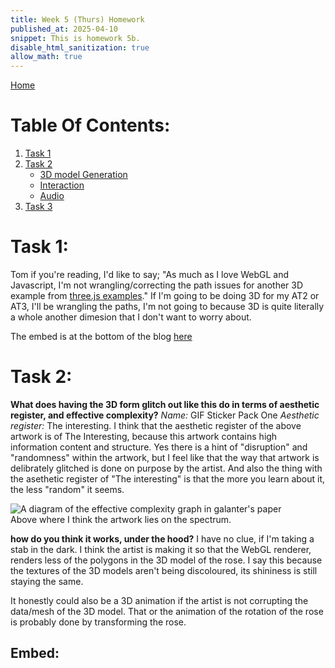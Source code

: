 ```yaml
---
title: Week 5 (Thurs) Homework
published_at: 2025-04-10
snippet: This is homework 5b.
disable_html_sanitization: true
allow_math: true
---
```


[Home](https://cclanchublo6.deno.dev/)

# Table Of Contents:

1. [Task 1](https://cclanchublo6.deno.dev/Tenth-blog-post#task-1)
2. [Task 2](https://cclanchublo6.deno.dev/Tenth-blog-post#task-2)
   - [3D model Generation](https://cclanchublo6.deno.dev/Tenth-blog-post#3d-model-generation)
   - [Interaction](https://cclanchublo6.deno.dev/Tenth-blog-post#interaction)
   - [Audio](https://cclanchublo6.deno.dev/Tenth-blog-post#audio)
3. [Task 3](#)

# Task 1:

Tom if you're reading, I'd like to say; "As much as I love WebGL and Javascript, I'm not wrangling/correcting the path issues for another 3D example from [three.js examples](https://threejs.org/examples/)." If I'm going to be doing 3D for my AT2 or AT3, I'll be wrangling the paths, I'm not going to because 3D is quite literally a whole another dimesion that I don't want to worry about.

The embed is at the bottom of the blog [here](https://cclanchublo6-9gykw95043qv.deno.dev/Eleveth-Blog-post#embed)

<div id = "three.js_container"><div>

<script type ="module">
  import * as THREE from '/scripts/three.js/build/three.module.js';
  console.log (THREE)

  const container = document.getElementById (`three.js_container`)
  const width = container.parentNode.scrollWidth
  const height = width * 9 /16

  import { GUI } from '/scripts/three.js/examples/jsm/libs/lil-gui.module.min.js';

    import { OrbitControls } from '/scripts/three.js/examples/jsm/controls/OrbitControls.js';
    import { TeapotGeometry } from '/scripts/three.js/examples/jsm/geometries/TeapotGeometry.js';

    let camera, scene, renderer;
    let cameraControls;
    let effectController;
    const teapotSize = 400;
    let ambientLight, light;

    let tess = - 1;	// force initialization
    let bBottom;
    let bLid;
    let bBody;
    let bFitLid;
    let bNonBlinn;
    let shading;

    let teapot, textureCube;
    const materials = {};

    init();
    render();

    function init() {



      const canvasWidth = width;
      const canvasHeight = height;

      // CAMERA
      camera = new THREE.PerspectiveCamera( 45, width / height, 1, 80000 );
      camera.position.set( - 600, 550, 1300 );

      // LIGHTS
      ambientLight = new THREE.AmbientLight( 0x7c7c7c, 2.0 );

      light = new THREE.DirectionalLight( 0xFFFFFF, 2.0 );
      light.position.set( 0.32, 0.39, 0.7 );

      // RENDERER
      renderer = new THREE.WebGLRenderer( { antialias: true } );
      renderer.setPixelRatio( window.devicePixelRatio );
      renderer.setSize( canvasWidth, canvasHeight );
      container.appendChild( renderer.domElement );

      // EVENTS
      window.addEventListener( 'resize', onWindowResize );

      // CONTROLS
      cameraControls = new OrbitControls( camera, renderer.domElement );
      cameraControls.addEventListener( 'change', render );

      // TEXTURE MAP
      const textureMap = new THREE.TextureLoader().load( '/scripts/three.js/examples/textures/uv_grid_opengl.jpg' );
      textureMap.wrapS = textureMap.wrapT = THREE.RepeatWrapping;
      textureMap.anisotropy = 16;
      textureMap.colorSpace = THREE.SRGBColorSpace;

      // REFLECTION MAP
      const path = '/scripts/three.js/examples/textures/cube/pisa/';
      const urls = [ 'px.png', 'nx.png', 'py.png', 'ny.png', 'pz.png', 'nz.png' ];

      textureCube = new THREE.CubeTextureLoader().setPath( path ).load( urls );

      materials[ 'wireframe' ] = new THREE.MeshBasicMaterial( { wireframe: true } );
      materials[ 'flat' ] = new THREE.MeshPhongMaterial( { specular: 0x000000, flatShading: true, side: THREE.DoubleSide } );
      materials[ 'smooth' ] = new THREE.MeshLambertMaterial( { side: THREE.DoubleSide } );
      materials[ 'glossy' ] = new THREE.MeshPhongMaterial( { color: 0xc0c0c0, specular: 0x404040, shininess: 300, side: THREE.DoubleSide } );
      materials[ 'textured' ] = new THREE.MeshPhongMaterial( { map: textureMap, side: THREE.DoubleSide } );
      materials[ 'reflective' ] = new THREE.MeshPhongMaterial( { envMap: textureCube, side: THREE.DoubleSide } );

      // scene itself
      scene = new THREE.Scene();
      scene.background = new THREE.Color( 0xAAAAAA );

      scene.add( ambientLight );
      scene.add( light );

      // GUI
      setupGui();

    }

    // EVENT HANDLERS

    function onWindowResize() {

      const canvasWidth = window.innerWidth;
      const canvasHeight = window.innerHeight;

      renderer.setSize( canvasWidth, canvasHeight );

      camera.aspect = canvasWidth / canvasHeight;
      camera.updateProjectionMatrix();

      render();

    }

    function setupGui() {

      effectController = {
        newTess: 15,
        bottom: true,
        lid: true,
        body: true,
        fitLid: false,
        nonblinn: false,
        newShading: 'glossy'
      };

      const gui = new GUI();
      gui.add( effectController, 'newTess', [ 2, 3, 4, 5, 6, 8, 10, 15, 20, 30, 40, 50 ] ).name( 'Tessellation Level' ).onChange( render );
      gui.add( effectController, 'lid' ).name( 'display lid' ).onChange( render );
      gui.add( effectController, 'body' ).name( 'display body' ).onChange( render );
      gui.add( effectController, 'bottom' ).name( 'display bottom' ).onChange( render );
      gui.add( effectController, 'fitLid' ).name( 'snug lid' ).onChange( render );
      gui.add( effectController, 'nonblinn' ).name( 'original scale' ).onChange( render );
      gui.add( effectController, 'newShading', [ 'wireframe', 'flat', 'smooth', 'glossy', 'textured', 'reflective' ] ).name( 'Shading' ).onChange( render );

    }


    //

    function render() {

      if ( effectController.newTess !== tess ||
        effectController.bottom !== bBottom ||
        effectController.lid !== bLid ||
        effectController.body !== bBody ||
        effectController.fitLid !== bFitLid ||
        effectController.nonblinn !== bNonBlinn ||
        effectController.newShading !== shading ) {

        tess = effectController.newTess;
        bBottom = effectController.bottom;
        bLid = effectController.lid;
        bBody = effectController.body;
        bFitLid = effectController.fitLid;
        bNonBlinn = effectController.nonblinn;
        shading = effectController.newShading;

        createNewTeapot();

      }

      // skybox is rendered separately, so that it is always behind the teapot.
      if ( shading === 'reflective' ) {

        scene.background = textureCube;

      } else {

        scene.background = null;

      }

      renderer.render( scene, camera );

    }

    // Whenever the teapot changes, the scene is rebuilt from scratch (not much to it).
    function createNewTeapot() {

      if ( teapot !== undefined ) {

        teapot.geometry.dispose();
        scene.remove( teapot );

      }

      const geometry = new TeapotGeometry( teapotSize,
        tess,
        effectController.bottom,
        effectController.lid,
        effectController.body,
        effectController.fitLid,
        ! effectController.nonblinn );

      teapot = new THREE.Mesh( geometry, materials[ shading ] );

      scene.add( teapot );

    }
</script>

# Task 2:

**What does having the 3D form glitch out like this do in terms of aesthetic register, and effective complexity?**
_Name:_ GIF Sticker Pack One
_Aesthetic register:_ The interesting.
I think that the aesthetic register of the above artwork is of The Interesting, because this artwork contains high information content and structure. Yes there is a hint of "disruption" and "randomness" within the artwork, but I feel like that the way that artwork is delibrately glitched is done on purpose by the artist. And also the thing with the asethetic register of "The interesting" is that the more you learn about it, the less "random" it seems.

![A diagram of the effective complexity graph in galanter's paper](Effective-Complexity.png)  
Above where I think the artwork lies on the spectrum.

**how do you think it works, under the hood?**
I have no clue, if I'm taking a stab in the dark. I think the artist is making it so that the WebGL renderer, renders less of the polygons in the 3D model of the rose. I say this because the textures of the 3D models aren't being discoloured, its shininess is still staying the same.

It honestly could also be a 3D animation if the artist is not corrupting the data/mesh of the 3D model. That or the animation of the rotation of the rose is probably done by transforming the rose.

## Embed:

